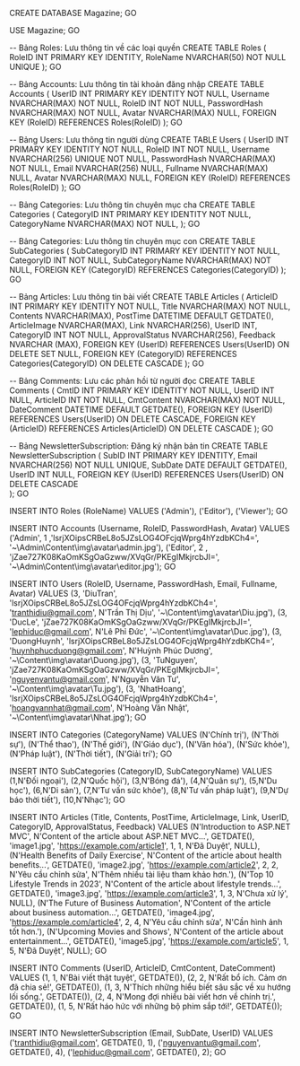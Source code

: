 CREATE DATABASE Magazine;
GO

USE Magazine;
GO

-- Bảng Roles: Lưu thông tin về các loại quyền
CREATE TABLE Roles (
    RoleID INT PRIMARY KEY IDENTITY,
    RoleName NVARCHAR(50) NOT NULL UNIQUE
);
GO

-- Bảng Accounts: Lưu thông tin tài khoản đăng nhập
CREATE TABLE Accounts (
    UserID INT PRIMARY KEY IDENTITY NOT NULL,
    Username NVARCHAR(MAX) NOT NULL,
	RoleID INT NOT NULL,
    PasswordHash NVARCHAR(MAX) NOT NULL,
    Avatar NVARCHAR(MAX) NULL,
	FOREIGN KEY (RoleID) REFERENCES Roles(RoleID)
);
GO

-- Bảng Users: Lưu thông tin người dùng
CREATE TABLE Users (
    UserID INT PRIMARY KEY IDENTITY NOT NULL,
    RoleID INT NOT NULL,
    Username NVARCHAR(256) UNIQUE NOT NULL,
    PasswordHash NVARCHAR(MAX) NOT NULL,
    Email NVARCHAR(256) NULL,
    Fullname NVARCHAR(MAX) NULL,
    Avatar NVARCHAR(MAX) NULL,
    FOREIGN KEY (RoleID) REFERENCES Roles(RoleID)
);
GO

-- Bảng Categories: Lưu thông tin chuyên mục cha
CREATE TABLE Categories (
    CategoryID INT PRIMARY KEY IDENTITY NOT NULL,
    CategoryName NVARCHAR(MAX) NOT NULL,
);
GO

-- Bảng Categories: Lưu thông tin chuyên mục con
CREATE TABLE SubCategories (
    SubCategoryID INT PRIMARY KEY IDENTITY NOT NULL,
    CategoryID INT NOT NULL,
    SubCategoryName NVARCHAR(MAX) NOT NULL,
    FOREIGN KEY (CategoryID) REFERENCES Categories(CategoryID) 
);
GO

-- Bảng Articles: Lưu thông tin bài viết
CREATE TABLE Articles (
    ArticleID INT PRIMARY KEY IDENTITY NOT NULL,
    Title NVARCHAR(MAX) NOT NULL,
    Contents NVARCHAR(MAX),
    PostTime DATETIME DEFAULT GETDATE(),
    ArticleImage NVARCHAR(MAX),
    Link NVARCHAR(256),
    UserID INT,
    CategoryID INT NOT NULL,
	ApprovalStatus NVARCHAR(256),
	Feedback NVARCHAR (MAX),
    FOREIGN KEY (UserID) REFERENCES Users(UserID) ON DELETE SET NULL,
    FOREIGN KEY (CategoryID) REFERENCES Categories(CategoryID) ON DELETE CASCADE
);
GO

-- Bảng Comments: Lưu các phản hồi từ người đọc
CREATE TABLE Comments (
    CmtID INT PRIMARY KEY IDENTITY NOT NULL,
    UserID INT NULL,
    ArticleID INT NOT NULL,
    CmtContent NVARCHAR(MAX) NOT NULL,
    DateComment DATETIME DEFAULT GETDATE(),
    FOREIGN KEY (UserID) REFERENCES Users(UserID) ON DELETE CASCADE,
    FOREIGN KEY (ArticleID) REFERENCES Articles(ArticleID) ON DELETE CASCADE
);
GO

-- Bảng NewsletterSubscription: Đăng ký nhận bản tin
CREATE TABLE NewsletterSubscription (
    SubID INT PRIMARY KEY IDENTITY,
    Email NVARCHAR(256) NOT NULL UNIQUE,
    SubDate DATE DEFAULT GETDATE(),
    UserID INT NULL,
    FOREIGN KEY (UserID) REFERENCES Users(UserID) ON DELETE CASCADE  
);
GO

INSERT INTO Roles (RoleName)
VALUES ('Admin'), ('Editor'), ('Viewer');
GO

INSERT INTO Accounts (Username, RoleID, PasswordHash, Avatar)
VALUES 
    ('Admin', 1 ,'lsrjXOipsCRBeL8o5JZsLOG4OFcjqWprg4hYzdbKCh4=', '~\Admin\Content\img\avatar\admin.jpg'),
    ('Editor', 2 , 'jZae727K08KaOmKSgOaGzww/XVqGr/PKEgIMkjrcbJI=', '~\Admin\Content\img\avatar\editor.jpg');
GO

INSERT INTO Users (RoleID, Username, PasswordHash, Email, Fullname, Avatar)
VALUES 
    (3, 'DiuTran', 'lsrjXOipsCRBeL8o5JZsLOG4OFcjqWprg4hYzdbKCh4=', 'tranthidiu@gmail.com', N'Trần Thị Dịu', '~\Content\img\avatar\Diu.jpg'),
    (3, 'DucLe', 'jZae727K08KaOmKSgOaGzww/XVqGr/PKEgIMkjrcbJI=', 'lephiduc@gmail.com', N'Lê Phỉ Đức', '~\Content\img\avatar\Duc.jpg'),
	(3, 'DuongHuynh', 'lsrjXOipsCRBeL8o5JZsLOG4OFcjqWprg4hYzdbKCh4=', 'huynhphucduong@gmail.com', N'Huỳnh Phúc Dương', '~\Content\img\avatar\Duong.jpg'),
	(3, 'TuNguyen', 'jZae727K08KaOmKSgOaGzww/XVqGr/PKEgIMkjrcbJI=', 'nguyenvantu@gmail.com', N'Nguyễn Văn Tư', '~\Content\img\avatar\Tu.jpg'),
	(3, 'NhatHoang', 'lsrjXOipsCRBeL8o5JZsLOG4OFcjqWprg4hYzdbKCh4=', 'hoangvannhat@gmail.com', N'Hoàng Văn Nhật', '~\Content\img\avatar\Nhat.jpg');
GO

INSERT INTO Categories (CategoryName)
VALUES 
    (N'Chính trị'),
    (N'Thời sự'),
    (N'Thể thao'),
    (N'Thế giới'),
	(N'Giáo dục'),
	(N'Văn hóa'),
	(N'Sức khỏe'),
	(N'Pháp luật'),
	(N'Thời tiết'),
    (N'Giải trí');
GO

INSERT INTO SubCategories (CategoryID, SubCategoryName)
VALUES 
    (1,N'Đối ngoại'),
    (2,N'Quốc hội'),
    (3,N'Bóng đá'),
    (4,N'Quân sự'),
	(5,N'Du học'),
	(6,N'Di sản'),
	(7,N'Tư vấn sức khỏe'),
	(8,N'Tư vấn pháp luật'),
	(9,N'Dự báo thời tiết'),
    (10,N'Nhạc');
GO

INSERT INTO Articles (Title, Contents, PostTime, ArticleImage, Link, UserID, CategoryID, ApprovalStatus, Feedback)
VALUES 
    (N'Introduction to ASP.NET MVC', N'Content of the article about ASP.NET MVC...', GETDATE(), 'image1.jpg', 'https://example.com/article1', 1, 1, N'Đã Duyệt', NULL),
    (N'Health Benefits of Daily Exercise', N'Content of the article about health benefits...', GETDATE(), 'image2.jpg', 'https://example.com/article2', 2, 2, N'Yêu cầu chỉnh sửa', N'Thêm nhiều tài liệu tham khảo hơn.'),
    (N'Top 10 Lifestyle Trends in 2023', N'Content of the article about lifestyle trends...', GETDATE(), 'image3.jpg', 'https://example.com/article3', 1, 3, N'Chưa xử lý', NULL),
    (N'The Future of Business Automation', N'Content of the article about business automation...', GETDATE(), 'image4.jpg', 'https://example.com/article4', 2, 4, N'Yêu cầu chỉnh sửa', N'Cần hình ảnh tốt hơn.'),
    (N'Upcoming Movies and Shows', N'Content of the article about entertainment...', GETDATE(), 'image5.jpg', 'https://example.com/article5', 1, 5, N'Đã Duyệt', NULL);
GO

INSERT INTO Comments (UserID, ArticleID, CmtContent, DateComment)
VALUES 
    (1, 1, N'Bài viết thật tuyệt', GETDATE()),
    (2, 2, N'Rất bổ ích. Cảm ơn đã chia sẻ!', GETDATE()),
    (1, 3, N'Thích những hiểu biết sâu sắc về xu hướng lối sống.', GETDATE()),
    (2, 4, N'Mong đợi nhiều bài viết hơn về chính trị.', GETDATE()),
    (1, 5, N'Rất háo hức với những bộ phim sắp tới!', GETDATE());
GO

INSERT INTO NewsletterSubscription (Email, SubDate, UserID)
VALUES 
    ('tranthidiu@gmail.com', GETDATE(), 1),
    ('nguyenvantu@gmail.com', GETDATE(), 4),
    ('lephiduc@gmail.com', GETDATE(), 2);
GO
